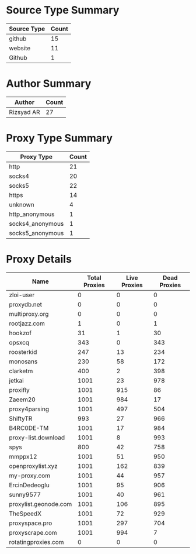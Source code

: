 # Source Type Summary

| Source Type | Count |
|-------------|-------|
| github | 15 |
| website | 11 |
| Github | 1 |


# Author Summary

| Author | Count |
|--------|-------|
| Rizsyad AR | 27 |


# Proxy Type Summary

| Proxy Type | Count |
|------------|-------|
| http | 21 |
| socks4 | 20 |
| socks5 | 22 |
| https | 14 |
| unknown | 4 |
| http_anonymous | 1 |
| socks4_anonymous | 1 |
| socks5_anonymous | 1 |


# Proxy Details

| Name | Total Proxies | Live Proxies | Dead Proxies |
|------|---------------|--------------|---------------|
| zloi-user | 0 | 0 | 0 |
| proxydb.net | 0 | 0 | 0 |
| multiproxy.org | 0 | 0 | 0 |
| rootjazz.com | 1 | 0 | 1 |
| hookzof | 31 | 1 | 30 |
| opsxcq | 343 | 0 | 343 |
| roosterkid | 247 | 13 | 234 |
| monosans | 230 | 58 | 172 |
| clarketm | 400 | 2 | 398 |
| jetkai | 1001 | 23 | 978 |
| proxifly | 1001 | 915 | 86 |
| Zaeem20 | 1001 | 984 | 17 |
| proxy4parsing | 1001 | 497 | 504 |
| ShiftyTR | 993 | 27 | 966 |
| B4RC0DE-TM | 1001 | 17 | 984 |
| proxy-list.download | 1001 | 8 | 993 |
| spys | 800 | 42 | 758 |
| mmppx12 | 1001 | 51 | 950 |
| openproxylist.xyz | 1001 | 162 | 839 |
| my-proxy.com | 1001 | 44 | 957 |
| ErcinDedeoglu | 1001 | 95 | 906 |
| sunny9577 | 1001 | 40 | 961 |
| proxylist.geonode.com | 1001 | 106 | 895 |
| TheSpeedX | 1001 | 72 | 929 |
| proxyspace.pro | 1001 | 297 | 704 |
| proxyscrape.com | 1001 | 994 | 7 |
| rotatingproxies.com | 0 | 0 | 0 |

